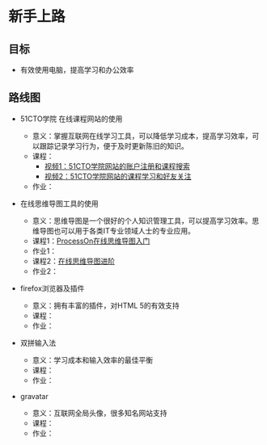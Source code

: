 # 新手上路

## 目标
* 有效使用电脑，提高学习和办公效率

## 路线图

* 51CTO学院 在线课程网站的使用
  * 意义：掌握互联网在线学习工具，可以降低学习成本，提高学习效率，可以跟踪记录学习行为，便于及时更新陈旧的知识。
  * 课程：
    * [视频1：51CTO学院网站的账户注册和课程搜索](http://pan.baidu.com/s/1qYKpEYo) 
    * [视频2：51CTO学院网站的课程学习和好友关注](http://pan.baidu.com/s/1o7LzzdS)
  * 作业：

* 在线思维导图工具的使用
  * 意义：思维导图是一个很好的个人知识管理工具，可以提高学习效率。思维导图也可以用于各类IT专业领域人士的专业应用。
  * 课程1：[ProcessOn在线思维导图入门](http://edu.51cto.com/course/course_id-6453.html)
  * 作业1：
  * 课程2：[在线思维导图进阶](http://edu.51cto.com/course/course_id-7126.html)
  * 作业2：

* firefox浏览器及插件
  * 意义：拥有丰富的插件，对HTML 5的有效支持
  * 课程：
  * 作业：

* 双拼输入法
  * 意义：学习成本和输入效率的最佳平衡
  * 课程：
  * 作业：

* gravatar
  * 意义：互联网全局头像，很多知名网站支持
  * 课程：
  * 作业：
